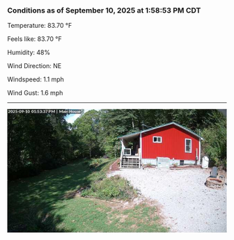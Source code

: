 ### Conditions as of September 10, 2025 at 1:58:53 PM CDT 

Temperature: 83.70 &deg;F

Feels like: 83.70 &deg;F

Humidity: 48%

Wind Direction: NE

Windspeed: 1.1 mph

Wind Gust: 1.6 mph

---

<img src="./images/latest.jpeg"/>

